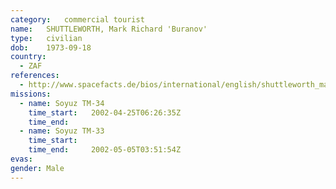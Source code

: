 ```yaml
---
category:	commercial tourist
name:	SHUTTLEWORTH, Mark Richard 'Buranov'
type:	civilian
dob:	1973-09-18
country:
  - ZAF
references:
  - http://www.spacefacts.de/bios/international/english/shuttleworth_mark.htm
missions:
  - name: Soyuz TM-34
    time_start:   2002-04-25T06:26:35Z
    time_end:     
  - name: Soyuz TM-33
    time_start:   
    time_end:     2002-05-05T03:51:54Z
evas:
gender:	Male
---
```

